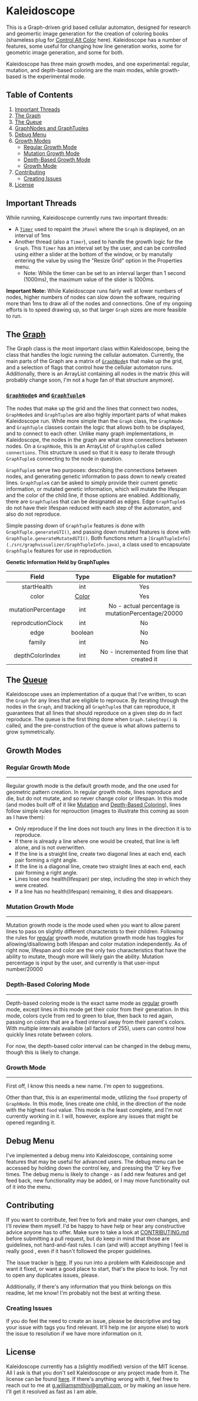 # Kaleidoscope
This is a Graph-driven grid based cellular automaton, designed for research and geomertic image generation for the creation of coloring 
books (shameless plug for [Control Alt Color](https://www.amazon.com/Control-Alt-Color-Shayne-Alexander/dp/1545421331/ref=sr_1_1?ie=UTF8&qid=1500386753&sr=8-1&keywords=control+alt+color) here). Kaleidoscope has a number of features, some useful for changing how line generation works, some for geometric image generation, and some for both.

Kaleidoscope has three main growth modes, and one experimental: regular, mutation, and depth-based coloring are the main modes, while growth-based is the experimental mode.

## Table of Contents

1. [Important Threads](#important-threads)
2. [The Graph](#the-graph)
3. [The Queue](#the-queue)
4. [GraphNodes and GraphTuples](#graphnodes-and-graphtuples)
5. [Debug Menu](#debug-menu)
6. [Growth Modes](#growth-modes)
   * [Regular Growth Mode](#regular-growth-mode)
   * [Mutation Growth Mode](#mutation-growth-mode)
   * [Depth-Based Growth Mode](#depth-based-growth-mode)
   * [Growth Mode](#growth-mode)
7. [Contributing](#contributing)
   * [Creating Issues](#creating-issues)
8. [License](#license)


## Important Threads

While running, Kaleidoscope currently runs two important threads:
*  A [`Timer`](https://docs.oracle.com/javase/7/docs/api/java/util/Timer.html) used to repaint the `JPanel` where the `Graph` is displayed, on an interval of 1ms
*  Another thread (also a `Timer`), used to handle the growth logic for the `Graph`. This `Timer` has an interval set by the user, and can be controlled using either a slider at the bottom of the window, or by manutally entering the value by using the "Resize Grid" option in the Properties menu.
    * Note: While the timer can be set to an interval larger than 1 second (1000ms), the maximum value of the slider is 
    1000ms.
    
**Important Note:** While Kaleidoscope runs fairly well at lower numbers of nodes, higher numbers of nodes can slow down the software,  requiring more than 1ms to draw all of the nodes and connections. One of my ongoing efforts is to speed drawing up, so that larger `Graph`  sizes are more feasible to run.

## The [Graph](./src/graphvisualizer/Graph.java)

The Graph class is the most important class within Kaleidoscope, being the class that handles the logic running the cellular automaton. Currently, the main parts of the Graph are a matrix of [`GraphNode`](./src/graphvisualizer)s that make up the grid, and a selection of flags that control how the cellular automaton runs. Additionally, there is an ArrayList containing all nodes in the matrix (this will probably change soon, I'm not a huge fan of that structure anymore).

### [`GraphNode`](./src/graphvisualizer/GraphNode.java)s and [`GraphTuple`](./src.graphvisualizer/GraphTuple)s

The nodes that make up the grid and the lines that connect two nodes, `GraphNode`s and `GraphTuple`s are also highly important parts of what makes Kaleidoscope run. While more simple than the `Graph` class, the `GraphNode` and `GraphTuple` classes contain the logic that allows both to be displayed, and to connect to each other. Unlike many graph implementations, in Kaleidoscope, the nodes in the graph are what store connections between nodes. On a `GraphNode`, this is an ArrayList of `GraphTuple`s called `connections`. This structure is used so that it is easy to iterate through `GraphTuple`s connecting to the node in question. 

`GraphTuple`s serve two purposes: describing the connections between nodes, and generating genetic information to pass down to newly created lines. `GraphTuple`s can be asked to simply provide their current genetic information, or mutated genetic information, which will mutate the lifespan and the color of the child line, if those options are enabled. Additionally, there are `GraphTuple`s that can be designated as edges. Edge `GraphTuple`s do not have their lifespan reduced with each step of the automaton, and also do not reproduce.

Simple passing down of `GraphTuple` features is done with `GraphTuple.generateGTI()`, and passing down mutated features is done with `GraphTuple.generateMutatedGTI()`. Both functions return a `[GraphTupleInfo](./src/graphvisualizer/GraphTupleInfo.java)`, a class used to encapsulate `GraphTuple` features for use in reproduction.

**Genetic Information Held by GraphTuples**

 Field | Type | Eligable for mutation?
 :---: | :---: | :---:
 startHealth | int | Yes
 color | [Color](https://docs.oracle.com/javase/7/docs/api/java/awt/Color.html)| Yes
 mutationPercentage | int | No - actual percentage is mutationPercentage/20000
 reprodcutionClock | int | No
 edge | boolean | No
 family | int | No
 depthColorIndex | int | No - incremented from line that created it
 
## The [Queue](./src/graphvisualizer/MyQueue.java)

Kaleidoscope uses an implementation of a quque that I've written, to scan the `Graph` for any lines that are eligible to reprouce. By iterating through the nodes in the `Graph`, and tracking all `GraphTuple`s that can reproduce, it guarantees that all lines that should reproduce on a given step do in fact reproduce. The queue is the first thing done when `Graph.takeStep()` is called, and the pre-construction of the queue is what allows patterns to grow symmetrically. 
 
## Growth Modes
 
### Regular Growth Mode
---

Regular growth mode is the default growth mode, and the one used for geometric pattern creation. In regular growth mode, lines reproduce and die, but do not mutate, and so never change color or lifespan. In this mode (and modes built off of it like [Mutation](#mutation-growth-mode) and [Depth-Based Coloring](#depth-based-coloring-mode)), lines follow simple rules for reprouction (images to illustrate this coming as soon as I have them):
 
 * Only reproduce if the line does not touch any lines in the direction it is to reproduce.
 * If there is already a line where one would be created, that line is left alone, and is not overwritten.
 * If the line is a straight line, create two diagonal lines at each end, each pair forming a right angle.
 * If the line is a diagonal line, create two straight lines at each end, each pair forming a right angle.
 * Lines lose one health(lifespan) per step, including the step in which they were created.
 * If a line has no health(lifespan) remaining, it dies and disappears.

### Mutation Growth Mode
---

Mutation growth mode is the mode used when you want to allow parent lines to pass on slightly different characterists to their children. Following the rules for [regular](#regular-growth-mode) growth mode, mutation growth mode has toggles for allowing/disallowing both lifespan and color mutation independently. As of right now, lifespan and color are the only two characteristics that have the ability to mutate, though more will likely gain the ability. Mutation percentage is input by the user, and currently is that user-input number/20000

### Depth-Based Coloring Mode
---

Depth-based coloring mode is the exact same mode as [regular](#regular-growth-mode) growth mode, except lines in this mode get their color from their generation. In this mode, colors cycle from red to green to blue, then back to red again, passing on colors that are a fixed interval away from their parent's colors. With multiple intervals available (all factors of 255), users can control how quickly lines rotate between colors.

For now, the depth-based color interval can be changed in the debug menu, though this is likely to change.

### Growth Mode
---

First off, I know this needs a new name. I'm open to suggestions.

Other than that, this is an experimental mode, utilizing the `food` property of `GraphNode`. In this mode, lines create one child, in the direction of the node with the highest `food` value. This mode is the least complete, and I'm not currently working in it. I will, however, explore any issues that might be opened regarding it.

## Debug Menu

I've implemented a debug menu into Kaleidoscope, containing some features that may be useful for advanced users. The debug menu can be accessed by holding down the control key, and pressing the 'D' key five times. The debug menu is likely to change - as I add new features and get feed back, new functionality may be added, or I may move functionality out of it into the menu.

## Contributing

If you want to contribute, feel free to fork and make your own changes, and I'll review them myself. I'd be happy to have help or hear any constructive advice anyone has to offer. Make sure to take a look at [CONTRIBUTING.md](./CONTRIBUTING.md) before submitting a pull request, but do keep in mind that those are guidelines, not hard-and-fast rules. I can (and will) accept anything I feel is really good , even if it hasn't followed the proper guidelines.

The issue tracker is [here](https://github.com/gwilliamsmith/GraphVisualizer/issues). If you run into a problem with Kaleidoscope and want it fixed, or want a good place to start, that's the place to look. Try not to open any duplicates issues, please.

Additionally, if there's any information that you think belongs on this readme, let me know! I'm probably not the best at writing these.

### Creating Issues

If you do feel the need to create an issue, please be descriptive and tag your issue with tags you find relevant. It'll help me (or anyone else) to work the issue to resolution if we have more information on it.

## License

Kaleidoscope currently has a (slightly modified) version of the MIT license. All I ask is that you don't sell Kaleidoscope or any project made from it. The license can be found [here](./license). If there's anything wrong with it, feel free to reach out to me at g.williamsmithiv@gmail.com, or by making an issue here. I'll get it resolved as fast as I am able.
